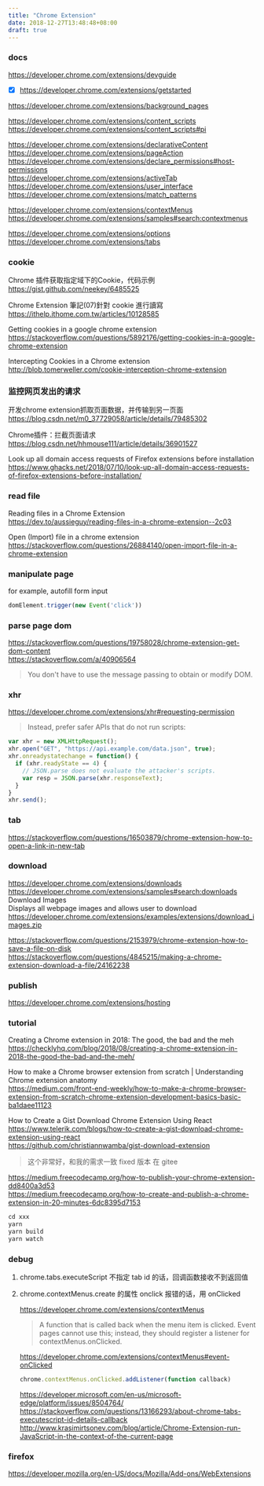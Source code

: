 ```yaml
---
title: "Chrome Extension"
date: 2018-12-27T13:48:48+08:00
draft: true
---
```


### docs

https://developer.chrome.com/extensions/devguide

- [x] https://developer.chrome.com/extensions/getstarted

https://developer.chrome.com/extensions/background_pages  

https://developer.chrome.com/extensions/content_scripts  
https://developer.chrome.com/extensions/content_scripts#pi

https://developer.chrome.com/extensions/declarativeContent  
https://developer.chrome.com/extensions/pageAction  
https://developer.chrome.com/extensions/declare_permissions#host-permissions  
https://developer.chrome.com/extensions/activeTab  
https://developer.chrome.com/extensions/user_interface  
https://developer.chrome.com/extensions/match_patterns

https://developer.chrome.com/extensions/contextMenus  
https://developer.chrome.com/extensions/samples#search:contextmenus

https://developer.chrome.com/extensions/options  
https://developer.chrome.com/extensions/tabs


### cookie

Chrome 插件获取指定域下的Cookie，代码示例  
https://gist.github.com/neekey/6485525

Chrome Extension 筆記(07)針對 cookie 進行讀寫  
https://ithelp.ithome.com.tw/articles/10128585

Getting cookies in a google chrome extension  
https://stackoverflow.com/questions/5892176/getting-cookies-in-a-google-chrome-extension

Intercepting Cookies in a Chrome extension  
http://blob.tomerweller.com/cookie-interception-chrome-extension


### 监控网页发出的请求

开发chrome extension抓取页面数据，并传输到另一页面  
https://blog.csdn.net/m0_37729058/article/details/79485302

Chrome插件：拦截页面请求  
https://blog.csdn.net/hhmouse111/article/details/36901527

Look up all domain access requests of Firefox extensions before installation  
https://www.ghacks.net/2018/07/10/look-up-all-domain-access-requests-of-firefox-extensions-before-installation/


### read file

Reading files in a Chrome Extension  
https://dev.to/aussieguy/reading-files-in-a-chrome-extension--2c03

Open (Import) file in a chrome extension  
https://stackoverflow.com/questions/26884140/open-import-file-in-a-chrome-extension

### manipulate page

for example, autofill form input

```js
domElement.trigger(new Event('click'))
```

### parse page dom

https://stackoverflow.com/questions/19758028/chrome-extension-get-dom-content  
https://stackoverflow.com/a/40906564

> You don't have to use the message passing to obtain or modify DOM.

### xhr

https://developer.chrome.com/extensions/xhr#requesting-permission

> Instead, prefer safer APIs that do not run scripts:

```js
var xhr = new XMLHttpRequest();
xhr.open("GET", "https://api.example.com/data.json", true);
xhr.onreadystatechange = function() {
  if (xhr.readyState == 4) {
    // JSON.parse does not evaluate the attacker's scripts.
    var resp = JSON.parse(xhr.responseText);
  }
}
xhr.send();
```

### tab

https://stackoverflow.com/questions/16503879/chrome-extension-how-to-open-a-link-in-new-tab

### download

https://developer.chrome.com/extensions/downloads  
https://developer.chrome.com/extensions/samples#search:downloads  
Download Images  
Displays all webpage images and allows user to download  
https://developer.chrome.com/extensions/examples/extensions/download_images.zip


https://stackoverflow.com/questions/2153979/chrome-extension-how-to-save-a-file-on-disk  
https://stackoverflow.com/questions/4845215/making-a-chrome-extension-download-a-file/24162238

### publish

https://developer.chrome.com/extensions/hosting

### tutorial

Creating a Chrome extension in 2018: The good, the bad and the meh  
https://checklyhq.com/blog/2018/08/creating-a-chrome-extension-in-2018-the-good-the-bad-and-the-meh/

How to make a Chrome browser extension from scratch | Understanding Chrome extension anatomy  
https://medium.com/front-end-weekly/how-to-make-a-chrome-browser-extension-from-scratch-chrome-extension-development-basics-basic-ba1daee11123

How to Create a Gist Download Chrome Extension Using React  
https://www.telerik.com/blogs/how-to-create-a-gist-download-chrome-extension-using-react  
https://github.com/christiannwamba/gist-download-extension

> 这个非常好，和我的需求一致
> fixed 版本 在 gitee


https://medium.freecodecamp.org/how-to-publish-your-chrome-extension-dd8400a3d53  
https://medium.freecodecamp.org/how-to-create-and-publish-a-chrome-extension-in-20-minutes-6dc8395d7153

```js
cd xxx
yarn
yarn build
yarn watch
```

### debug

1. chrome.tabs.executeScript 不指定 tab id 的话，回调函数接收不到返回值

2. chrome.contextMenus.create 的属性 onclick 报错的话，用 onClicked

    https://developer.chrome.com/extensions/contextMenus

    > A function that is called back when the menu item is clicked. Event pages cannot use this; instead, they should register a listener for contextMenus.onClicked.

	https://developer.chrome.com/extensions/contextMenus#event-onClicked

	```js
	chrome.contextMenus.onClicked.addListener(function callback)
	```

    https://developer.microsoft.com/en-us/microsoft-edge/platform/issues/8504764/  
    https://stackoverflow.com/questions/13166293/about-chrome-tabs-executescript-id-details-callback  
	http://www.krasimirtsonev.com/blog/article/Chrome-Extension-run-JavaScript-in-the-context-of-the-current-page

### firefox

https://developer.mozilla.org/en-US/docs/Mozilla/Add-ons/WebExtensions